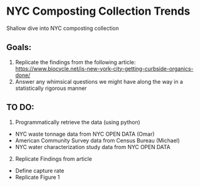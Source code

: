 # NYC Composting Collection Trends
Shallow dive into NYC composting collection

## Goals:

1. Replicate the findings from the following article: https://www.biocycle.net/is-new-york-city-getting-curbside-organics-done/
2. Answer any whimsical questions we might have along the way in a statistically rigorous manner

## TO DO:

1. Programmatically retrieve the data (using python)
  * NYC waste tonnage data from NYC OPEN DATA (Omar)
  * American Community Survey data from Census Bureau (Michael)
  * NYC water characterization study data from NYC OPEN DATA
2. Replicate Findings from article
  * Define capture rate
  * Replicate Figure 1

